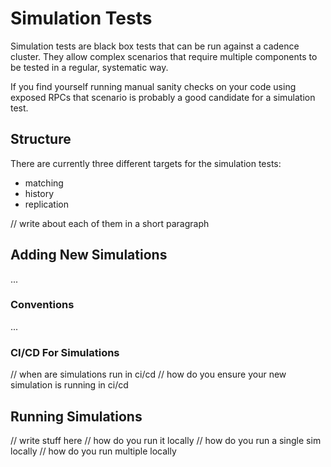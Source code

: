 # Simulation Tests

Simulation tests are black box tests that can be run against a cadence cluster. 
They allow complex scenarios that require multiple components to be tested in a regular, systematic way. 

If you find yourself running manual sanity checks on your code using exposed RPCs that scenario is probably a good candidate for a simulation test. 

## Structure

There are currently three different targets for the simulation tests:

- matching
- history
- replication

// write about each of them in a short paragraph

## Adding New Simulations

...

### Conventions

... 

### CI/CD For Simulations

// when are simulations run in ci/cd
// how do you ensure your new simulation is running in ci/cd

## Running Simulations

// write stuff here
// how do you run it locally
// how do you run a single sim locally
// how do you run multiple locally


